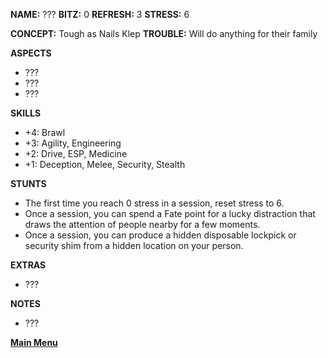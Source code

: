 **NAME:** ???
**BITZ:** 0
**REFRESH:** 3
**STRESS:** 6

**CONCEPT:** Tough as Nails Klep
**TROUBLE:** Will do anything for their family

**ASPECTS** 
- ???
- ???
- ???

**SKILLS**
- +4: Brawl
- +3: Agility, Engineering
- +2: Drive, ESP, Medicine
- +1: Deception, Melee, Security, Stealth

**STUNTS**
- The first time you reach 0 stress in a session, reset stress to 6.
- Once a session, you can spend a Fate point for a lucky distraction that draws the attention of people nearby for a few moments.
- Once a session, you can produce a hidden disposable lockpick or security shim from a hidden location on your person.

**EXTRAS**
- ???

**NOTES**
- ???

 **[Main Menu](../README.md)**